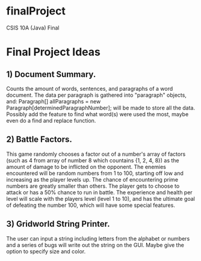finalProject
============

CSIS 10A (Java) Final 

# Final Project Ideas

## 1) Document Summary.
  Counts the amount of words, sentences, and paragraphs of a word document. The data per paragraph is gathered into "paragraph" objects, and: Paragraph[] allParagraphs = new Paragraph[determinedParagraphNumber]; will be made to store all the data. Possibly add the feature to find what word(s) were used the most, maybe even do a find and replace function. 

## 2) Battle Factors.
  This game randomly chooses a factor out of a number's array of factors (such as 4 from array of number 8 which countains {1, 2, 4, 8}) as the amount of damage to be inflicted on the opponent. The enemies encountered will be random numbers from 1 to 100, starting off low and increasing as the player levels up. The chance of encountering prime numbers are greatly smaller than others. The player gets to choose to attack or has a 50% chance to run in battle. The experience and health per level will scale with the players level (level 1 to 10), and has the ultimate goal of defeating the number 100, which will have some special features. 

## 3) Gridworld String Printer.
  The user can input a string including letters from the alphabet or numbers and a series of bugs will write out the string on the GUI. Maybe give the option to specify size and color.
